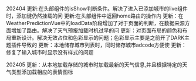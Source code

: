 202404
更新:在头部组件的isShow判断条件。解决了进入已添加城市的live组件时，添加键仍然挂载的问
更新:在头部组件中返回home路由的操作内
更新：在WeatherPredictionVue中的loadData阶段增加了对于页面的判断，在数据来源方面增加了路由。解决了天气预报加载时机过早的问
更新：对页面布局的颜色和布局重新设计。解决无效占位和色彩显示的问题；色彩显示主要是之前开了DARK主题插件导致的
更新：本地储存城市列表时，同时储存城市adcode方便使
更新：修复了输入城市时显示没有样式的问题

202405
更新：从本地加载存储的城市时加载最新的天气信息,并且根据特定的天气类型添加载相应的表情图标
